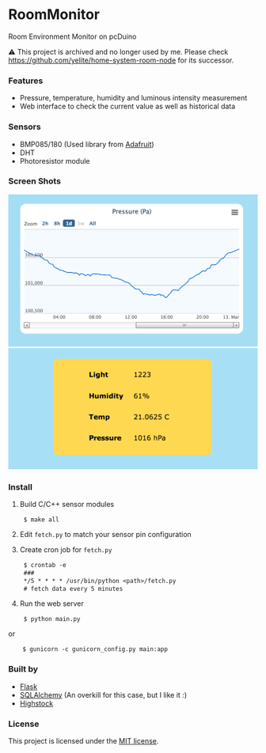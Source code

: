 RoomMonitor
===========

Room Environment Monitor on pcDuino

:warning: This project is archived and no longer used by me. Please check https://github.com/yelite/home-system-room-node for its successor.

### Features

- Pressure, temperature, humidity and luminous intensity measurement
- Web interface to check the current value as well as historical data

### Sensors
- BMP085/180 (Used library from [Adafruit](https://github.com/adafruit/Adafruit-BMP085-Library))
- DHT
- Photoresistor module

### Screen Shots
![stat](docs/screenshot_stat.png)
![current](docs/screenshot_current.png)

### Install
1. Build C/C++ sensor modules

		$ make all
2. Edit `fetch.py` to match your sensor pin configuration
3. Create cron job for `fetch.py`

		$ crontab -e
		###
		*/5 * * * * /usr/bin/python <path>/fetch.py
		# fetch data every 5 minutes
4. Run the web server

		$ python main.py
or

		$ gunicorn -c gunicorn_config.py main:app

### Built by
- [Flask](flask.pocoo.org)
- [SQLAlchemy](www.sqlalchemy.org) (An overkill for this case, but I like it :)
- [Highstock](http://www.highcharts.com/)

### License
This project is licensed under the [MIT license](http://opensource.org/licenses/MIT).

